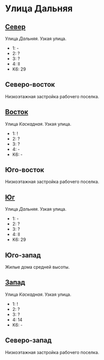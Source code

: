 # Улица Дальняя

## [Север](./570065.md)

Улица *Дальняя*.
Узкая улица.

* 1:    -
* 2:    ?
* 3:    ?
* 4:    II
* K6:   29

## Северо-восток

Низкоэтажная застройка рабочего поселка.

## [Восток](./580067.md)

Улица *Каскадная*.
Узкая улица.

* 1:    !
* 2:    ?
* 3:    ?
* 4:    -
* K6:   -

## Юго-восток

Низкоэтажная застройка рабочего поселка.

## [Юг](./570070.md)

Улица *Дальняя*.
Узкая улица.

* 1:    -
* 2:    ?
* 3:    ?
* 4:    II
* K6:   29

## Юго-запад

Жилые дома средней высоты.

## [Запад](./565067.md)

Улица *Каскадная*.
Узкая улица.

* 1:    !
* 2:    ?
* 3:    ?
* 4:    14
* K6:   -

## Северо-запад

Низкоэтажная застройка рабочего поселка.
